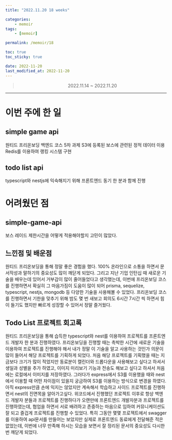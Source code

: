 ```yaml
---
title: "2022.11.20 18 weeks"

categories:
    - memoir
tags:
    - [memoir]

permalink: /memoir/18

toc: true
toc_sticky: true

date: 2022-11-20
last_modified_at: 2022-11-20
---
```


> <center> 2022.11.14 ~ 2022.11.20 </center>

---

# 이번 주에 한 일

## simple game api

원티드 프리온보딩 백엔드 코스 5차 과제
S3에 등록된 보스에 관련된 정적 데이터 이용
Redis를 이용하여 랭킹 시스템 구현

## todo list api

typescript와 nestjs에 익숙해지기 위해 프론트엔드 동기 한 분과 함께 진행


# 어려웠던 점

## simple-game-api

보스 레이드 제한시간을 어떻게 적용해야할지 고민이 많았다.

## 느낀점 및 배운점
원티드 프리온보딩을 통해 정말 좋은 경험을 했다. 100% 온라인으로 소통을 하면서 문서작성과 말하기의 중요성도 많이 깨닫게 되었다. 그리고 지난 기업 인턴십 때 새로운 기술을 배우는데 있어서 거부감이 많이 줄어들었다고 생각했는데, 이번에 프리온보딩 코스를 진행하면서 확실히 그 마음가짐이 도움이 많이 되어 prisma, sequelize, typescript, nestjs, mongodb 등 다양한 기술을 사용해볼 수 있었다. 프리온보딩 코스를 진행하면서 기한을 맞추기 위해 밤도 몇 번 새보고 회의도 6시간 7시간 씩 하면서 힘이 들기도 했지만 빠르게 성장할 수 있어서 정말 즐거웠다.

## Todo List 프로젝트 회고록

원티드 프리온보딩을 통해 습득한 typescript와 nest를 이용하여 프로젝트를 프론트엔드 개발자 한 분과 진행하였다. 프리온보딩을 진행할 때는 촉박한 시간에 새로운 기술을 이용하여 프로젝트를 진행해야 해서 내가 정말 이 기술을 알고 사용하는 것인가 의문이 많이 들어서 해당 프로젝트를 기획하게 되었다. 처음 해당 프로젝트를 기획했을 때는 지금보다 크기가 많이 적었지만 동료분이 캘린더와 드롭다운을 사용해보고 싶다고 하셔서 생일과 성별을 추가 하였고, 이미지 미리보기 기능과 전송도 해보고 싶다고 하셔서 처음에는 로컬에서 이미지를 저장하였다. 그러다가 express에서 S3를 이용했을 때와 nest에서 이용할 때 어떤 차이점이 있을지 궁금하여 S3를 이용하는 방식으로 변경을 하였다. 아직 express만큼 손에 익지는 않았지만 계속해서 학습하고 사이드 프로젝트를 진행하면서 nest의 진면목을 알아가고싶다. 위코드에서 진행했던 프로젝트 이후로 항상 백엔드 개발자 분들과 프로젝트를 진행하다가 오랜만에 프론트엔드 개발자분과 프로젝트를 진행하였는데, 협업을 하면서 서로 배려하고 존중하는 마음으로 임하여 커뮤니케이션도 잘 되고 즐겁게 프로젝트를 진행할 수 있었다. 특히 그동안 몇몇 프로젝트에서 swagger를 이용하여 api문서를 만들어는 보았지만 실제로 프론트엔드 동료에게 전달해준 적은 없었는데, 이번에 너무 만족해 하시는 모습을 보면서 잘 정리된 문서의 중요성도 다시한번 깨닫게 되었다.